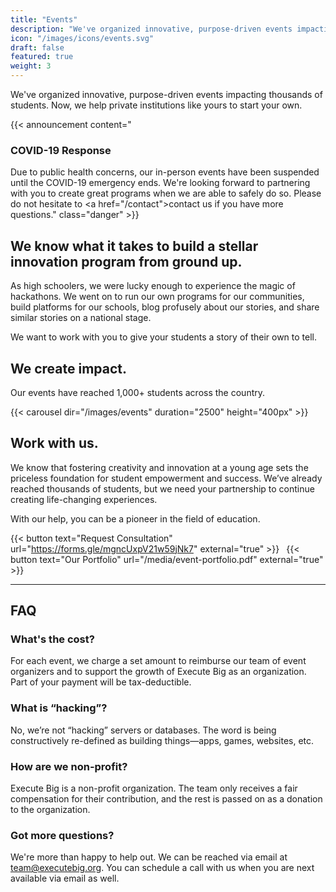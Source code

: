 ```yaml
---
title: "Events"
description: "We've organized innovative, purpose-driven events impacting thousands of students. Now, we help private institutions like yours to start your own."
icon: "/images/icons/events.svg"
draft: false
featured: true
weight: 3
---
```


We've organized innovative, purpose-driven events impacting thousands of students. Now, we help private institutions like yours to start your own.

<!-- Announcement Block -->
{{< announcement content="<h3>COVID-19 Response</h3>Due to public health concerns, our in-person events have been suspended until the COVID-19 emergency ends. We're looking forward to partnering with you to create great programs when we are able to safely do so. Please do not hesitate to <a href=\"/contact\">contact us</a> if you have more questions." class="danger" >}}

## We know what it takes to build a stellar innovation program from ground up.

As high schoolers, we were lucky enough to experience the magic of hackathons. We went on to run our own programs for our communities, build platforms for our schools, blog profusely about our stories, and share similar stories on a national stage.

We want to work with you to give your students a story of their own to tell.

## We create impact.

Our events have reached 1,000+ students across the country.

{{< carousel dir="/images/events" duration="2500" height="400px" >}}

## Work with us.

We know that fostering creativity and innovation at a young age sets the priceless foundation for student empowerment and success. We’ve already reached thousands of students, but we need your partnership to continue creating life-changing experiences.

With our help, you can be a pioneer in the field of education.

{{< button text="Request Consultation" url="https://forms.gle/mgncUxpV21w59jNk7" external="true" >}}&ensp;
{{< button text="Our Portfolio" url="/media/event-portfolio.pdf" external="true" >}}

---

## FAQ

### What's the cost?
For each event, we charge a set amount to reimburse our team of event organizers and to support the growth of Execute Big as an organization. Part of your payment will be tax-deductible.

### What is “hacking”?
No, we’re not “hacking” servers or databases. The word is being constructively re-defined as building things—apps, games, websites, etc.

### How are we non-profit?
Execute Big is a non-profit organization. The team only receives a fair compensation for their contribution, and the rest is passed on as a donation to the organization.

### Got more questions?
We're more than happy to help out. We can be reached via email at team@executebig.org. You can schedule a call with us when you are next available via email as well.